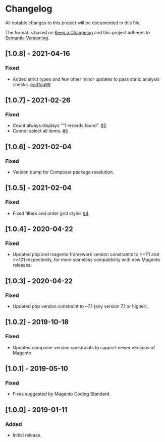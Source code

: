 # Changelog
All notable changes to this project will be documented in this file.

The format is based on [Keep a Changelog](http://keepachangelog.com/en/1.0.0/)
and this project adheres to [Semantic Versioning](http://semver.org/spec/v2.0.0.html).

## [1.0.8] - 2021-04-16

### Fixed
- Added strict types and few other minor updates to pass static analysis checks. [ecd1da99](https://github.com/markshust/magento2-module-ordergrid/commit/ecd1da99c9019c95f957166fb312368497271b9a)

## [1.0.7] - 2021-02-26

### Fixed
- Count always displays “”1 records found”. [#5](https://github.com/markshust/magento2-module-ordergrid/pull/5)
- Cannot select all items. [#5](https://github.com/markshust/magento2-module-ordergrid/pull/5)

## [1.0.6] - 2021-02-04

### Fixed
- Version bump for Composer package resolution.

## [1.0.5] - 2021-02-04

### Fixed
- Fixed filters and order grid styles [#4](https://github.com/markshust/magento2-module-ordergrid/pull/4).

## [1.0.4] - 2020-04-22

### Fixed
- Updated php and magento framework version constraints to >=7.1 and >=101 respectively, for more seamless compatibility with new Magento releases.

## [1.0.3] - 2020-04-22

### Fixed
- Updated php version constraint to ~7.1 (any version 7.1 or higher).

## [1.0.2] - 2019-10-18

### Fixed
- Updated composer version constraints to support newer versions of Magento.

## [1.0.1] - 2019-05-10

### Fixed
- Fixes suggested by Magento Coding Standard.

## [1.0.0] - 2019-01-11

### Added
- Initial release.
